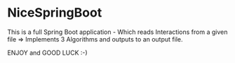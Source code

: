 # NiceSpringBoot

This is a full Spring Boot application - Which reads Interactions from a given file => Implements 3 Algorithms and outputs to an output file.

ENJOY and GOOD LUCK :-)
